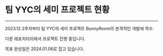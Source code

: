 # 팀 YYC의 세미 프로젝트 현황
---

2023.12 2주차부터 팀 YYC의 세미 프로젝트 BunnyRoom의 본격적인 개발에 착수.

다른 레포지터리에서 프로젝트 진행 중입니다.

목표 완성일은 2024.01.06로 잡고 있습니다.
